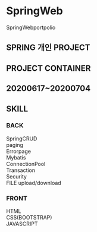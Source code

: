 # SpringWeb
SpringWebportpolio

## SPRING 개인 PROJECT
## PROJECT CONTAINER
## 20200617~20200704

## SKILL
### BACK  
SpringCRUD  
paging  
Errorpage  
Mybatis  
ConnectionPool  
Transaction   
Security  
FILE upload/download  
### FRONT  
HTML  
CSS(BOOTSTRAP)  
JAVASCRIPT  
